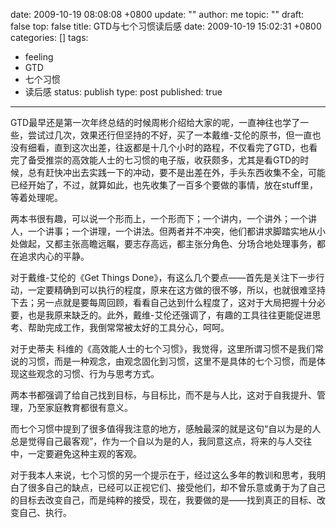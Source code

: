 date: 2009-10-19 08:08:08 +0800
update: ""
author: me
topic: ""
draft: false
top: false
title: GTD与七个习惯读后感
date: 2009-10-19 15:02:31 +0800
categories: []
tags:
- feeling
- GTD
- 七个习惯
- 读后感
status: publish
type: post
published: true
---
<p>GTD最早还是第一次年终总结的时候周彬介绍给大家的呢，一直神往也学了一些，尝试过几次，效果还行但坚持的不好，买了一本戴维-艾伦的原书，但一直也没有细看，直到这次出差，往返都是十几个小时的路程，不仅看完了GTD，也看完了备受推崇的高效能人士的七习惯的电子版，收获颇多，尤其是看GTD的时候，总有赶快冲出去实践一下的冲动，要不是出差在外，手头东西收集不全，可能已经开始了，不过，就算如此，也先收集了一百多个要做的事情，放在stuff里，等着处理呢。</p>

<p>两本书很有趣，可以说一个形而上，一个形而下；一个讲内，一个讲外；一个讲人，一个讲事；一个讲理，一个讲法。但两者并不冲突，他们都讲求脚踏实地从小处做起，又都主张高瞻远瞩，要志存高远，都主张分角色、分场合地处理事务，都在追求内心的平静。</p>

<p>对于戴维-艾伦的《Get Things Done》，有这么几个要点——首先是关注下一步行动，一定要精确到可以执行的程度，原来在这方做的很不够，所以，也就很难坚持下去；另一点就是要每周回顾，看看自己达到什么程度了，这对于大局把握十分必要，也是我原来缺乏的。此外，戴维-艾伦还强调了，有趣的工具往往更能促进思考、帮助完成工作，我倒常常被太好的工具分心，呵呵。</p>

<p>对于史蒂夫 科维的《高效能人士的七个习惯》，我觉得，这里所谓习惯不是我们常说的习惯，而是一种观念，由观念固化到习惯，这里不是具体的七个习惯，而是体现这些观念的习惯、行为与思考方式。</p>

<p>两本书都强调了给自己找到目标，与目标比，而不是与人比，这对于自我提升、管理，乃至家庭教育都很有意义。</p>

<p>而七个习惯中提到了很多值得我注意的地方，感触最深的就是这句“自以为是的人总是觉得自己最客观”，作为一个自以为是的人，我同意这点，将来的与人交往中，一定要避免这种主观的客观。</p>

<p>对于我本人来说，七个习惯的另一个提示在于，经过这么多年的教训和思考，我明白了很多自己的缺点，已经可以正视它们、接受他们，却不曾乐意或勇于为了自己的目标去改变自己，而是纯粹的接受，现在，我要做的是——找到真正的目标、改变自己、执行。</p>
